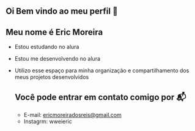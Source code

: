 ## Oi Bem vindo ao meu perfil 👋

## Meu nome é Eric Moreira

- Estou estudando no alura
- Estou me desenvolvendo no alura
- Utilizo esse espaço para minha organização e compartilhamento dos meus projetos desenvolvidos

  ## Você pode entrar em contato comigo por 📬

  - E-mail: ericmoreiradosreis@gmail.com
  - Instagrm: wweieric
